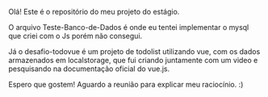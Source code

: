 Olá! Este é o repositório do meu projeto do estágio.

O arquivo Teste-Banco-de-Dados é onde eu tentei implementar o mysql que criei com o Js porém não consegui.

Já o desafio-todovue é um projeto de todolist utilizando vue, com os dados armazenados em localstorage, que fui criando juntamente com um video e pesquisando na documentação oficial do vue.js.

Espero que gostem! Aguardo a reunião para explicar meu raciocínio. :)
